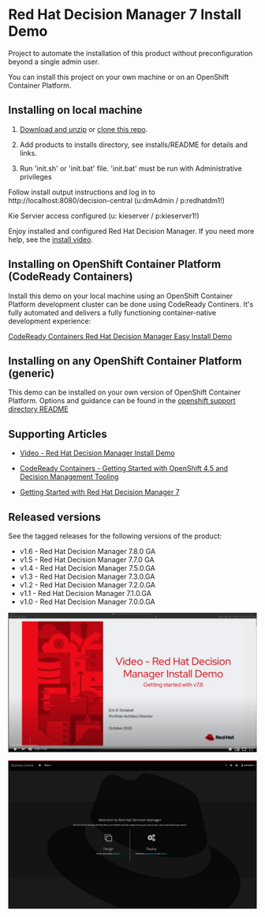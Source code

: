 Red Hat Decision Manager 7 Install Demo
=======================================
Project to automate the installation of this product without preconfiguration beyond a single admin user.

You can install this project on your own machine or on an OpenShift Container Platform.


Installing on local machine
---------------------------
1. [Download and unzip](https://github.com/jbossdemocentral/rhdm7-install-demo/archive/master.zip) 
   or [clone this repo](https://github.com/jbossdemocentral/rhdm7-install-demo.git).

2. Add products to installs directory, see installs/README for details and links.

3. Run 'init.sh' or 'init.bat' file. 'init.bat' must be run with Administrative privileges

Follow install output instructions and log in to http://localhost:8080/decision-central (u:dmAdmin / p:redhatdm1!)

Kie Servier access configured (u: kieserver / p:kieserver1!)

Enjoy installed and configured Red Hat Decision Manager. If you need more help, see the [install video](https://youtu.be/7Vpf9i1yJXU).


Installing on OpenShift Container Platform (CodeReady Containers)
----------------------------------------------------------------
Install this demo on your local machine using an OpenShift Container Platform development cluster can be 
done using CodeReady Continers. It's fully automated and delivers a fully functioning container-native 
development experience:

[CodeReady Containers Red Hat Decision Manager Easy Install Demo](https://gitlab.com/redhatdemocentral/rhcs-rhdm-install-demo)


Installing on any OpenShift Container Platform (generic)
-------------------------------------------------------
This demo can be installed on your own version of OpenShift Container Platform. Options and guidance can 
be found in the [openshift support directory README](support/openshift/README.md)


Supporting Articles
-------------------
- [Video - Red Hat Decision Manager Install Demo](https://youtu.be/7Vpf9i1yJXU)

- [CodeReady Containers - Getting Started with OpenShift 4.5 and Decision Management Tooling](https://dzone.com/articles/codeready-containers-getting-started-with-openshif)

- [Getting Started with Red Hat Decision Manager 7](https://developers.redhat.com/blog/2018/03/19/red-hat-decision-manager-7/)


Released versions
-----------------
See the tagged releases for the following versions of the product:

- v1.6 - Red Hat Decision Manager 7.8.0 GA
- v1.5 - Red Hat Decision Manager 7.7.0 GA
- v1.4 - Red Hat Decision Manager 7.5.0.GA
- v1.3 - Red Hat Decision Manager 7.3.0.GA
- v1.2 - Red Hat Decision Manager 7.2.0.GA
- v1.1 - Red Hat Decision Manager 7.1.0.GA
- v1.0 - Red Hat Decision Manager 7.0.0.GA

![Red Hat Decision Manager Install Video](./docs/demo-images/install-video.png)

![Red Hat Decision Manager 7](./docs/demo-images/rhdm7.png)
